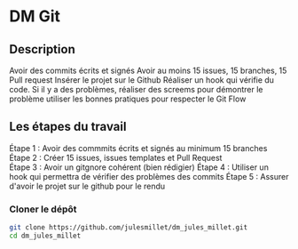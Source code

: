 # DM Git

## Description

Avoir des commits écrits et signés
Avoir au moins 15 issues, 15 branches, 15 Pull request
Insérer le projet sur le Github 
Réaliser un hook qui vérifie du code. Si il y a des problèmes, réaliser des screems pour démontrer le problème
utiliser les bonnes pratiques pour respecter le Git Flow

## Les étapes du travail 

Étape 1 : Avoir des commmits écrits et signés au minimum 15 branches
Étape 2 : Créer 15 issues, issues templates et Pull Request  
Étape 3 : Avoir un gitgnore cohérent (bien rédigier) 
Étape 4 : Utiliser un hook qui permettra de vérifier des problèmes des commits 
Étape 5 : Assurer d'avoir le projet sur le github pour le rendu

### Cloner le dépôt

```bash
git clone https://github.com/julesmillet/dm_jules_millet.git
cd dm_jules_millet
